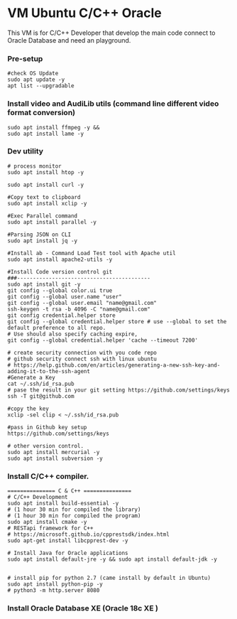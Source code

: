 # VM Ubuntu C/C++ Oracle
This VM is for C/C++ Developer that develop the main code connect to Oracle Database and need an playground.

### Pre-setup
```
#check OS Update
sudo apt update -y
apt list --upgradable
```

### Install video and AudiLib utils (command line different video format conversion)
```
sudo apt install ffmpeg -y &&
sudo apt install lame -y
```

### Dev utility
```
# process monitor
sudo apt install htop -y

sudo apt install curl -y 

#Copy text to clipboard
sudo apt install xclip -y

#Exec Parallel command
sudo apt install parallel -y

#Parsing JSON on CLI 
sudo apt install jq -y

#Install ab - Command Load Test tool with Apache util
sudo apt install apache2-utils -y

#Install Code version control git
###------------------------------------------
sudo apt install git -y
git config --global color.ui true
git config --global user.name "user"
git config --global user.email "name@gmail.com"
ssh-keygen -t rsa -b 4096 -C "name@gmail.com"
git config credential.helper store
git config --global credential.helper store # use --global to set the default preference to all repo.
# Use should also specify caching expire,
git config --global credential.helper 'cache --timeout 7200'

# create security connection with you code repo
# github security connect ssh with linux ubuntu
# https://help.github.com/en/articles/generating-a-new-ssh-key-and-adding-it-to-the-ssh-agent
#Generate a Key
cat ~/.ssh/id_rsa.pub
# pase the result in your git setting https://github.com/settings/keys
ssh -T git@github.com

#copy the key
xclip -sel clip < ~/.ssh/id_rsa.pub

#pass in Github key setup
https://github.com/settings/keys

# other version control.
sudo apt install mercurial -y
sudo apt install subversion -y
```

### Install C/C++ compiler.
```
=============== C & C++ =============== 
# C/C++ Development
sudo apt install build-essential -y
# (1 hour 30 min for compiled the library)
# (1 hour 30 min for compiled the program)
sudo apt install cmake -y
# RESTapi framework for C++
# https://microsoft.github.io/cpprestsdk/index.html
sudo apt-get install libcpprest-dev -y

# Install Java for Oracle applications
sudo apt install default-jre -y && sudo apt install default-jdk -y


# install pip for python 2.7 (came install by default in Ubuntu)
sudo apt install python-pip -y
# python3 -m http.server 8080
```


### Install Oracle Database XE (Oracle 18c XE )
```

```


